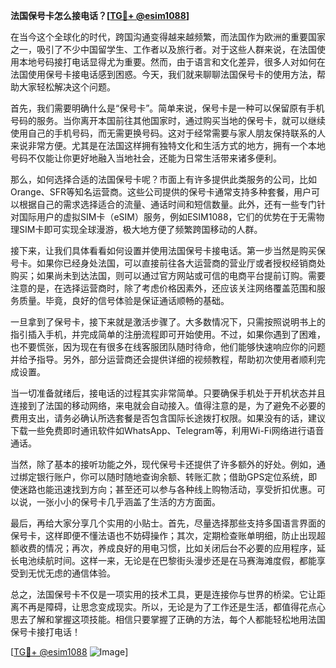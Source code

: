 **法国保号卡怎么接电话？[[TG💪+ @esim1088](https://t.me/s/esim1088)]**

在当今这个全球化的时代，跨国沟通变得越来越频繁，而法国作为欧洲的重要国家之一，吸引了不少中国留学生、工作者以及旅行者。对于这些人群来说，在法国使用本地号码接打电话显得尤为重要。然而，由于语言和文化差异，很多人对如何在法国使用保号卡接电话感到困惑。今天，我们就来聊聊法国保号卡的使用方法，帮助大家轻松解决这个问题。

首先，我们需要明确什么是“保号卡”。简单来说，保号卡是一种可以保留原有手机号码的服务。当你离开本国前往其他国家时，通过购买当地的保号卡，就可以继续使用自己的手机号码，而无需更换号码。这对于经常需要与家人朋友保持联系的人来说非常方便。尤其是在法国这样拥有独特文化和生活方式的地方，拥有一个本地号码不仅能让你更好地融入当地社会，还能为日常生活带来诸多便利。

那么，如何选择合适的法国保号卡呢？市面上有许多提供此类服务的公司，比如Orange、SFR等知名运营商。这些公司提供的保号卡通常支持多种套餐，用户可以根据自己的需求选择适合的流量、通话时间和短信数量。此外，还有一些专门针对国际用户的虚拟SIM卡（eSIM）服务，例如ESIM1088，它们的优势在于无需物理SIM卡即可实现全球漫游，极大地方便了频繁跨国移动的人群。

接下来，让我们具体看看如何设置并使用法国保号卡接电话。第一步当然是购买保号卡。如果你已经身处法国，可以直接前往各大运营商的营业厅或者授权经销商处购买；如果尚未到达法国，则可以通过官方网站或可信的电商平台提前订购。需要注意的是，在选择运营商时，除了考虑价格因素外，还应该关注网络覆盖范围和服务质量。毕竟，良好的信号体验是保证通话顺畅的基础。

一旦拿到了保号卡，接下来就是激活步骤了。大多数情况下，只需按照说明书上的指引插入手机，并完成简单的注册流程即可开始使用。不过，如果你遇到了困难，也不要慌张，因为现在有很多在线客服团队随时待命，他们能够快速响应你的问题并给予指导。另外，部分运营商还会提供详细的视频教程，帮助初次使用者顺利完成设置。

当一切准备就绪后，接电话的过程其实非常简单。只要确保手机处于开机状态并且连接到了法国的移动网络，来电就会自动接入。值得注意的是，为了避免不必要的费用支出，请务必确认所选套餐是否包含国际长途拨打权限。如果没有的话，建议下载一些免费即时通讯软件如WhatsApp、Telegram等，利用Wi-Fi网络进行语音通话。

当然，除了基本的接听功能之外，现代保号卡还提供了许多额外的好处。例如，通过绑定银行账户，你可以随时随地查询余额、转账汇款；借助GPS定位系统，即使迷路也能迅速找到方向；甚至还可以参与各种线上购物活动，享受折扣优惠。可以说，一张小小的保号卡几乎涵盖了生活的方方面面。

最后，再给大家分享几个实用的小贴士。首先，尽量选择那些支持多国语言界面的保号卡，这样即便不懂法语也不妨碍操作；其次，定期检查账单明细，防止出现超额收费的情况；再次，养成良好的用电习惯，比如关闭后台不必要的应用程序，延长电池续航时间。这样一来，无论是在巴黎街头漫步还是在马赛海滩度假，都能享受到无忧无虑的通信体验。

总之，法国保号卡不仅是一项实用的技术工具，更是连接你与世界的桥梁。它让距离不再是障碍，让思念变成现实。所以，无论是为了工作还是生活，都值得花点心思去了解和掌握这项技能。相信只要掌握了正确的方法，每个人都能轻松地用法国保号卡接打电话！

[[TG💪+ @esim1088](https://t.me/s/esim1088) ![Image](https://i.postimg.cc/4NQfJmqS/Snipaste-2025-05-13-00-14-12.png)]